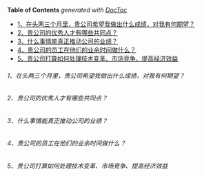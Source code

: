 <!-- START doctoc generated TOC please keep comment here to allow auto update -->
<!-- DON'T EDIT THIS SECTION, INSTEAD RE-RUN doctoc TO UPDATE -->
**Table of Contents**  *generated with [DocToc](https://github.com/thlorenz/doctoc)*

- [1、在头两三个月里，贵公司希望我做出什么成绩，对我有何期望？](#1%E5%9C%A8%E5%A4%B4%E4%B8%A4%E4%B8%89%E4%B8%AA%E6%9C%88%E9%87%8C%E8%B4%B5%E5%85%AC%E5%8F%B8%E5%B8%8C%E6%9C%9B%E6%88%91%E5%81%9A%E5%87%BA%E4%BB%80%E4%B9%88%E6%88%90%E7%BB%A9%E5%AF%B9%E6%88%91%E6%9C%89%E4%BD%95%E6%9C%9F%E6%9C%9B)
- [2、贵公司的优秀人才有哪些共同点？](#2%E8%B4%B5%E5%85%AC%E5%8F%B8%E7%9A%84%E4%BC%98%E7%A7%80%E4%BA%BA%E6%89%8D%E6%9C%89%E5%93%AA%E4%BA%9B%E5%85%B1%E5%90%8C%E7%82%B9)
- [3、什么事情能真正推动公司的业绩？](#3%E4%BB%80%E4%B9%88%E4%BA%8B%E6%83%85%E8%83%BD%E7%9C%9F%E6%AD%A3%E6%8E%A8%E5%8A%A8%E5%85%AC%E5%8F%B8%E7%9A%84%E4%B8%9A%E7%BB%A9)
- [4、贵公司的员工在他们的业余时间做什么？](#4%E8%B4%B5%E5%85%AC%E5%8F%B8%E7%9A%84%E5%91%98%E5%B7%A5%E5%9C%A8%E4%BB%96%E4%BB%AC%E7%9A%84%E4%B8%9A%E4%BD%99%E6%97%B6%E9%97%B4%E5%81%9A%E4%BB%80%E4%B9%88)
- [5、贵公司打算如何处理技术变革、市场竞争、提高经济效益](#5%E8%B4%B5%E5%85%AC%E5%8F%B8%E6%89%93%E7%AE%97%E5%A6%82%E4%BD%95%E5%A4%84%E7%90%86%E6%8A%80%E6%9C%AF%E5%8F%98%E9%9D%A9%E5%B8%82%E5%9C%BA%E7%AB%9E%E4%BA%89%E6%8F%90%E9%AB%98%E7%BB%8F%E6%B5%8E%E6%95%88%E7%9B%8A)

<!-- END doctoc generated TOC please keep comment here to allow auto update -->

###### 1、在头两三个月里，贵公司希望我做出什么成绩，对我有何期望？
###### 2、贵公司的优秀人才有哪些共同点？
###### 3、什么事情能真正推动公司的业绩？
###### 4、贵公司的员工在他们的业余时间做什么？
###### 5、贵公司打算如何处理技术变革、市场竞争、提高经济效益